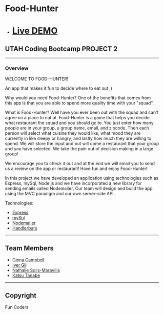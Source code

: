 # Food-Hunter

* # [Live DEMO](https://hungry-food-hunter.herokuapp.com/) 


## UTAH Coding Bootcamp PROJECT 2

---

### Overview

WELCOME TO FOOD-HUNTER! 

An app that makes it fun to decide where to eat out ;)

Why would you need Food-Hunter?
One of the benefits that comes from this app is that you are able to spend more quality time with your "squad".

What is Food-Hunter?
Well have you ever been out with the squad and can't agree on a place to eat at. Food-Hunter is a game that helps you decide what restaurant the squad and you should go to. You just enter how many people are in your group, a group name, email, and zipcode. Then each person will select what cuisine they would like, what mood they are currently in like sleepy or hangry, and lastly how much they are willing to spend. We will store the input and out will come a restaurant that your group and you have selected. We take the pain out of decision making in a large group! 

We encourage you to check it out and at the end we will email you to send us a review on the app or restaurant! 
Have fun and enjoy Food-Hunter! 


In this project we have developed an application using technologies such as Express, mySql, Node.js and we have incorporated a new library for sending emails called Nodemailer, Our team will design and build the app using the MVC paradigm and our own server-side API.



Technologies:

* [Express](https://www.npmjs.com/package/express)
* [mySql](https://www.npmjs.com/package/mysql)
* [Nodemailer](https://www.npmjs.com/package/nodemailer)
* [Handlerbars](https://www.npmjs.com/package/handlebars)


- - -
## Team Members

  * [Ginna Campbell](https://github.com/ginnac)
  * [Iver Gil](https://github.com/ivergil)
  * [Nathalie Solis-Maravilla](https://github.com/natsolis)
  * [Katsu Tanabe](https://github.com/katsutanabe)
  

- - -

## Copyright

Fun Coders

